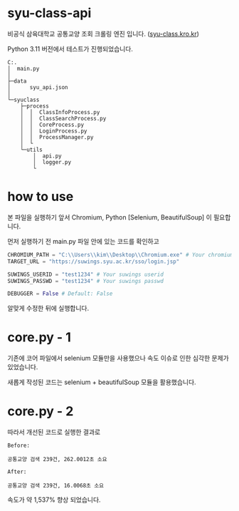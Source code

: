 # syu-class-api

비공식 삼육대학교 공통교양 조회 크롤링 엔진 입니다. ([syu-class.kro.kr](http://syu-class.kro.kr))

Python 3.11 버전에서 테스트가 진행되었습니다.

```
C:.
│  main.py
│
├─data
│      syu_api.json
│
└─syuclass
    ├─process
    │  │  ClassInfoProcess.py
    │  │  ClassSearchProcess.py
    │  │  CoreProcess.py
    │  │  LoginProcess.py
    │  │  ProcessManager.py
    │  └
    └─utils
        │  api.py
        │  logger.py
        └
```

# how to use

본 파일을 실행하기 앞서 Chromium, Python [Selenium, BeautifulSoup] 이 필요합니다.

먼저 실행하기 전 main.py 파일 안에 있는 코드를 확인하고

```python
CHROMIUM_PATH = "C:\\Users\\kim\\Desktop\\Chromium.exe" # Your chromium path
TARGET_URL = "https://suwings.syu.ac.kr/sso/login.jsp"

SUWINGS_USERID = "test1234" # Your suwings userid
SUWINGS_PASSWD = "test1234" # Your suwings passwd

DEBUGGER = False # Default: False
```

알맞게 수정한 뒤에 실행합니다.

# core.py - 1

기존에 코어 파일에서 selenium 모듈만을 사용했으나 속도 이슈로 인한 심각한 문제가 있었습니다.

새롭게 작성된 코드는 selenium + beautifulSoup 모듈을 활용했습니다.

# core.py - 2

따라서 개선된 코드로 실행한 결과로

```
Before:

공통교양 검색 239건, 262.0012초 소요

After:

공통교양 검색 239건, 16.0068초 소요
```

속도가 약 1,537% 향상 되었습니다.
